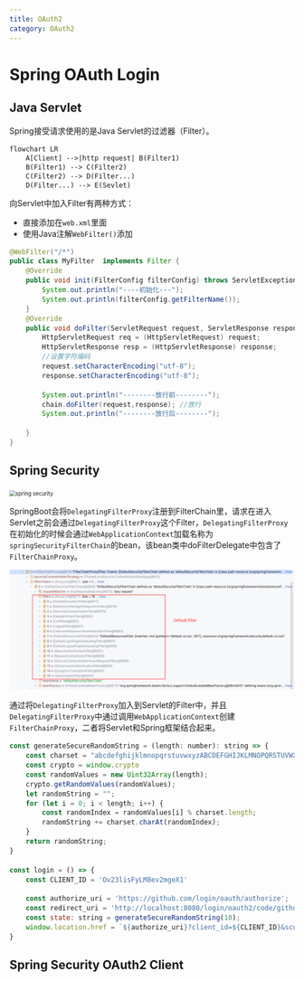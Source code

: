 ```yaml
---
title: OAuth2
category: OAuth2
---
```

# Spring OAuth Login

## Java Servlet

Spring接受请求使用的是Java Servlet的过滤器（Filter）。

```mermaid
flowchart LR
    A[Client] -->|http request| B(Filter1)
    B(Filter1) --> C(Filter2)
    C(Filter2) --> D(Filter...)
    D(Filter...) --> E(Sevlet)
```
向Servlet中加入Filter有两种方式：

* 直接添加在`web.xml`里面
* 使用Java注解`WebFilter()`添加

```java
@WebFilter("/*")
public class MyFilter  implements Filter {
    @Override
    public void init(FilterConfig filterConfig) throws ServletException {
        System.out.println("----初始化---");
        System.out.println(filterConfig.getFilterName());
    }
    @Override
    public void doFilter(ServletRequest request, ServletResponse response, FilterChain chain) throws IOException, ServletException {
        HttpServletRequest req = (HttpServletRequest) request;
        HttpServletResponse resp = (HttpServletResponse) response;
        //设置字符编码
        request.setCharacterEncoding("utf-8");
        response.setCharacterEncoding("utf-8");
        
        System.out.println("--------放行前--------");
        chain.doFilter(request,response); //放行
        System.out.println("--------放行后--------");

    }
}
```

## Spring Security

<img src="https://docs.spring.io/spring-security/reference/_images/servlet/architecture/multi-securityfilterchain.png" alt="spring security" style="zoom: 67%;" />



SpringBoot会将`DelegatingFilterProxy`注册到FilterChain里，请求在进入Servlet之前会通过`DelegatingFilterProxy`这个Filter，`DelegatingFilterProxy`在初始化的时候会通过`WebApplicationContext`加载名称为`springSecurityFilterChain`的bean，该bean类中doFilterDelegate中包含了`FilterChainProxy`。

<img src="https://raw.githubusercontent.com/caohongchuan/blogimg/main/nextimg/image-20241230133737429.png" alt="image-20241230133737429" style="zoom:67%;" />

通过将`DelegatingFilterProxy`加入到Servlet的Filter中，并且`DelegatingFilterProxy`中通过调用`WebApplicationContext`创建`FilterChainProxy`，二者将Servlet和Spring框架结合起来。

```javascript
const generateSecureRandomString = (length: number): string => {
    const charset = "abcdefghijklmnopqrstuvwxyzABCDEFGHIJKLMNOPQRSTUVWXYZ0123456789";
    const crypto = window.crypto
    const randomValues = new Uint32Array(length);
    crypto.getRandomValues(randomValues);
    let randomString = "";
    for (let i = 0; i < length; i++) {
        const randomIndex = randomValues[i] % charset.length;
        randomString += charset.charAt(randomIndex);
    }
    return randomString;
}

const login = () => {
    const CLIENT_ID = 'Ov23lisFyLM8ev2mgeX1'

    const authorize_uri = 'https://github.com/login/oauth/authorize';
    const redirect_uri = 'http://localhost:8080/login/oauth2/code/github';
    const state: string = generateSecureRandomString(10);
    window.location.href = `${authorize_uri}?client_id=${CLIENT_ID}&scope=user:email&redirect_uri=${redirect_uri}&state=${state}`;
}
```

## Spring Security OAuth2 Client
